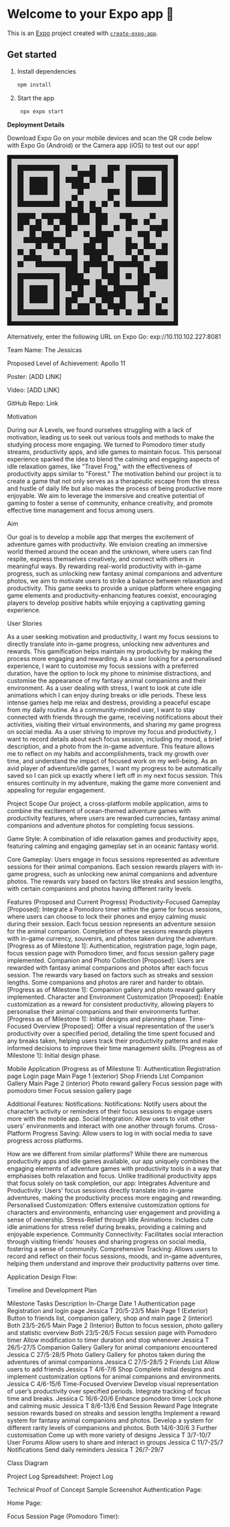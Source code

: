# Welcome to your Expo app 👋

This is an [Expo](https://expo.dev) project created with [`create-expo-app`](https://www.npmjs.com/package/create-expo-app).

## Get started

1. Install dependencies

   ```bash
   npm install
   ```

2. Start the app

   ```bash
    npx expo start
   ```

**Deployment Details**

Download Expo Go on your mobile devices and scan the QR code below with Expo Go (Android) or the Camera app (iOS) to test out our app! 

![QR Code](https://raw.githubusercontent.com/jessica2828/Orbital24/main/assets/expoQR.png)

Alternatively, enter the following URL on Expo Go: exp://10.110.102.227:8081 

Team Name: The Jessicas

Proposed Level of Achievement: Apollo 11

Poster: [ADD LINK]

Video: [ADD LINK]

GitHub Repo: Link 

Motivation

During our A Levels, we found ourselves struggling with a lack of motivation, leading us to seek out various tools and methods to make the studying process more engaging. We turned to Pomodoro timer study streams, productivity apps, and idle games to maintain focus. This personal experience sparked the idea to blend the calming and engaging aspects of idle relaxation games, like "Travel Frog," with the effectiveness of productivity apps similar to "Forest." The motivation behind our project is to create a game that not only serves as a therapeutic escape from the stress and hustle of daily life but also makes the process of being productive more enjoyable. We aim to leverage the immersive and creative potential of gaming to foster a sense of community, enhance creativity, and promote effective time management and focus among users.

Aim

Our goal is to develop a mobile app that merges the excitement of adventure games with productivity. We envision creating an immersive world themed around the ocean and the unknown, where users can find respite, express themselves creatively, and connect with others in meaningful ways. By rewarding real-world productivity with in-game progress, such as unlocking new fantasy animal companions and adventure photos, we aim to motivate users to strike a balance between relaxation and productivity. This game seeks to provide a unique platform where engaging game elements and productivity-enhancing features coexist, encouraging players to develop positive habits while enjoying a captivating gaming experience.


User Stories 

As a user seeking motivation and productivity, I want my focus sessions to directly translate into in-game progress, unlocking new adventures and rewards. This gamification helps maintain my productivity by making the process more engaging and rewarding.
As a user looking for a personalised experience, I want to customise my focus sessions with a preferred duration, have the option to lock my phone to minimise distractions, and customise the appearance of my fantasy animal companions and their environment.
As a user dealing with stress, I want to look at cute idle animations which I can enjoy during breaks or idle periods. These less intense games help me relax and destress, providing a peaceful escape from my daily routine.
As a community-minded user, I want to stay connected with friends through the game, receiving notifications about their activities, visiting their virtual environments, and sharing my game progress on social media.
As a user striving to improve my focus and productivity, I want to record details about each focus session, including my mood, a brief description, and a photo from the in-game adventure. This feature allows me to reflect on my habits and accomplishments, track my growth over time, and understand the impact of focused work on my well-being.
As an avid player of adventure/idle games, I want my progress to be automatically saved so I can pick up exactly where I left off in my next focus session. This ensures continuity in my adventure, making the game more convenient and appealing for regular engagement.

Project Scope
Our project, a cross-platform mobile application, aims to combine the excitement of ocean-themed adventure games with productivity features, where users are rewarded currencies, fantasy animal companions and adventure photos for completing focus sessions.

Game Style: A combination of idle relaxation games and productivity apps, featuring calming and engaging gameplay set in an oceanic fantasy world.

Core Gameplay: Users engage in focus sessions represented as adventure sessions for their animal companions. Each session rewards players with in-game progress, such as unlocking new animal companions and adventure photos. The rewards vary based on factors like streaks and session lengths, with certain companions and photos having different rarity levels.

Features (Proposed and Current Progress)
Productivity-Focused Gameplay
[Proposed]: Integrate a Pomodoro timer within the game for focus sessions, where users can choose to lock their phones and enjoy calming music during their session. Each focus session represents an adventure session for the animal companion. Completion of these sessions rewards players with in-game currency, souvenirs, and photos taken during the adventure.
[Progress as of Milestone 1]: Authentication, registration page, login page, focus session page with Pomodoro timer, and focus session gallery page implemented.
Companion and Photo Collection
[Proposed]: Users are rewarded with fantasy animal companions and photos after each focus session. The rewards vary based on factors such as streaks and session lengths. Some companions and photos are rarer and harder to obtain.
[Progress as of Milestone 1]:  Companion gallery and photo reward gallery implemented.
Character and Environment Customization
[Proposed]: Enable customization as a reward for consistent productivity, allowing players to personalise their animal companions and their environments further.
[Progress as of Milestone 1]:  Initial designs and planning phase.
Time-Focused Overview
[Proposed]: Offer a visual representation of the user’s productivity over a specified period, detailing the time spent focused and any breaks taken, helping users track their productivity patterns and make informed decisions to improve their time management skills.
[Progress as of Milestone 1]:  Initial design phase.

Mobile Application (Progress as of Milestone 1):
Authentication
Registration page
Login page
Main Page 1 (exterior) 
Shop
Friends List
Companion Gallery
Main Page 2 (interior)
Photo reward gallery
Focus session page with pomodoro timer
Focus session gallery page

Additional Features: Notifications:
Notifications: Notify users about the character’s activity or reminders of their focus sessions to engage users more with the mobile app.
Social Integration: Allow users to visit other users' environments and interact with one another through forums.
Cross-Platform Progress Saving: Allow users to log in with social media to save progress across platforms.

How are we different from similar platforms?
While there are numerous productivity apps and idle games available, our app uniquely combines the engaging elements of adventure games with productivity tools in a way that emphasises both relaxation and focus. Unlike traditional productivity apps that focus solely on task completion, our app:
Integrates Adventure and Productivity: Users' focus sessions directly translate into in-game adventures, making the productivity process more engaging and rewarding.
Personalised Customization: Offers extensive customization options for characters and environments, enhancing user engagement and providing a sense of ownership.
Stress-Relief through Idle Animations: Includes cute idle animations for stress relief during breaks, providing a calming and enjoyable experience.
Community Connectivity: Facilitates social interaction through visiting friends’ houses and sharing progress on social media, fostering a sense of community.
Comprehensive Tracking: Allows users to record and reflect on their focus sessions, moods, and in-game adventures, helping them understand and improve their productivity patterns over time.


Application Design Flow:







Timeline and Development Plan

Milestone
Tasks
Description
In-Charge
Date
1
Authentication page 
Registration and login page
Jessica T
20/5-23/5
Main Page 1 (Exterior)
Button to friends list, companion gallery, shop and main page 2 (interior)
Both
23/5-26/5
Main Page 2 (Interior)
Button to focus session, photo gallery and statistic overview
Both
23/5-26/5
Focus session page with Pomodoro timer
Allow modification to timer duration and stop whenever
Jessica T
26/5-27/5
Companion Gallery
Gallery for animal companions encountered
Jessica C
27/5-28/5
Photo Gallery
Gallery for photos taken during the adventures of animal companions
Jessica C
27/5-28/5
2
Friends List
Allow users to add friends
Jessica T
4/6-7/6
Shop
Complete initial designs and implement customization options for animal companions and environments.
Jessica C
4/6-15/6
Time-Focused Overview
Develop visual representation of user’s productivity over specified periods.
Integrate tracking of focus time and breaks.
Jessica C
16/6-20/6
Enhance pomodoro timer
Lock phone and calming music
Jessica T
8/6-13/6
End Session Reward Page 
Integrate session rewards based on streaks and session lengths
Implement a reward system for fantasy animal companions and photos.
Develop a system for different rarity levels of companions and photos.
Both
14/6-30/6
3 
Further customisation
Come up with more variety of designs
Jessica T
3/7-10/7
User Forums
Allow users to share and interact in groups
Jessica C
11/7-25/7
Notifications
Send daily reminders
Jessica T
26/7-29/7



Class Diagram




Project Log Spreadsheet: Project Log















Technical Proof of Concept
Sample Screenshot
Authentication Page:























Home Page:





















Focus Session Page (Pomodoro Timer):

